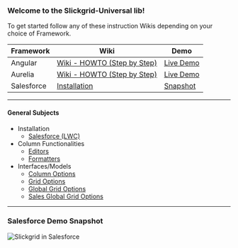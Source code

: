 ### Welcome to the Slickgrid-Universal lib!

To get started follow any of these instruction Wikis depending on your choice of Framework.

| Framework | Wiki | Demo |
| --------- | ---- | ---- |
| Angular | [Wiki - HOWTO (Step by Step)](https://github.com/ghiscoding/angular-slickgrid/wiki/HOWTO---Step-by-Step) | [Live Demo](https://ghiscoding.github.io/Angular-Slickgrid/)
| Aurelia | [Wiki - HOWTO (Step by Step)](https://github.com/ghiscoding/aurelia-slickgrid/wiki/HOWTO--Step-by-Step) | [Live Demo](https://ghiscoding.github.io/aurelia-slickgrid/)
| Salesforce | [Installation](/ghiscoding/slickgrid-universal/wiki/Installation---Salesforce-(LWC)) | [Snapshot](https://github.com/ghiscoding/slickgrid-universal/wiki#salesforce-demo-snapshot)
----

#### General Subjects

* Installation
    * [Salesforce (LWC)](/ghiscoding/slickgrid-universal/wiki/Installation---Salesforce-(LWC))
* Column Functionalities
    * [Editors](/ghiscoding/slickgrid-universal/wiki/Editors)
    * [Formatters](/ghiscoding/slickgrid-universal/wiki/Formatters)
* Interfaces/Models
    * [Column Options](/ghiscoding/slickgrid-universal/blob/master/packages/common/src/interfaces/column.interface.ts)
    * [Grid Options](/ghiscoding/slickgrid-universal/blob/master/packages/common/src/interfaces/gridOption.interface.ts)
    * [Global Grid Options](/ghiscoding/slickgrid-universal/blob/master/packages/common/src/global-grid-options.ts)
    * [Sales Global Grid Options](/ghiscoding/slickgrid-universal/blob/master/packages/vanilla-bundle/src/salesforce-global-grid-options.ts)

---
### Salesforce Demo Snapshot
![Slickgrid in Salesforce](https://i.imgur.com/YzkSbcD.png)